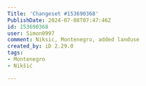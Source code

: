 ```yaml
---
Title: 'Changeset #153690368'
PublishDate: 2024-07-08T07:47:46Z
id: 153690368
user: Simon0997
comment: Niksic, Montenegro, added landuse
created_by: iD 2.29.0
tags:
- Montenegro
- Nikšić

---
```

